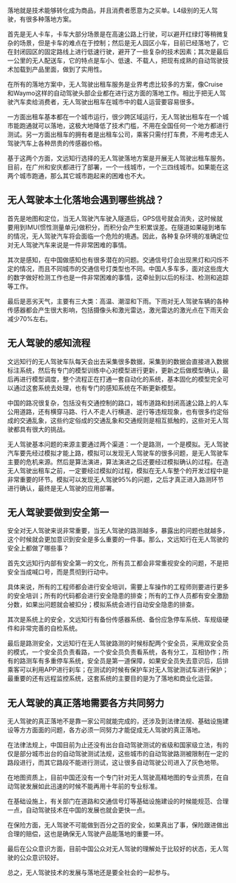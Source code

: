 落地就是技术能够转化成为商品，并且消费者愿意为之买单。L4级别的无人驾驶，有很多种落地方案。  

首先是无人卡车，卡车大部分场景是在高速公路上行驶，可以避开红绿灯等稍微复杂的场景，但是卡车的难点在于控制；然后是无人园区小车，目前已经落地了，它在封闭园区的固定路线上进行低速行驶，避开了一些复杂的技术因素；其次是最后一公里的无人配送车，它的特点是车小、低速、不载人，把现有成熟的自动驾驶技术加载到产品里面，做到了实用性。  

在所有的落地方案中，无人驾驶出租车服务是业界考虑比较多的方案，像Cruise和Waymo这样的自动驾驶头部企业都在进行这方面的落地工作。相比于把无人驾驶汽车卖给消费者，无人驾驶出租车在城市中的载人运营要容易很多。  

一方面出租车基本都在一个城市运行，很少跨区域运行，无人驾驶出租车在一个城市能跑通就可以落地，这极大地降低了技术门槛，不用在全国任何一个地方都进行测试。另一方面出租车的拥有者是出租车公司，乘客只需付打车费，不用考虑无人驾驶汽车上各种昂贵的传感器价格。  

基于这两个方面，文远知行选择的无人驾驶落地方案是开展无人驾驶出租车服务。目前，在广州和安庆都进行了部署，一个一线城市，一个三四线城市。如果能在这两个城市跑通，那么其它城市跑起来的困难也不大。  

## 无人驾驶本土化落地会遇到哪些挑战？
首先是地图和定位，当无人驾驶汽车驶入隧道后，GPS信号就会消失，这时候就要用到IMU(惯性测量单元)做积分，而积分会产生积累误差。在隧道如果碰到堵车的情况，无人驾驶汽车将会面临一个危险的境遇。因此，各种复杂环境的准确定位对无人驾驶汽车来说是一件非常困难的事情。      

其次是感知，在中国做感知也有很多潜在的问题。交通信号灯会出现黑灯和闪烁不定的情况，而且不同城市的交通信号灯类型也不同。中国人多车多，面对这些庞大的数字做好检测工作也是一件非常困难的事情，这牵扯到以后的标注、检测和追踪等工作。    

最后是恶劣天气，主要有三大类：高温、潮湿和下雨。下雨对无人驾驶车辆的各种传感器都会产生很大影响，包括摄像头和激光雷达，激光雷达的激光点在下雨天会减少70%左右。  

## 无人驾驶的感知流程  
文远知行的无人驾驶车队每天会出去采集很多数据，采集到的数据会直接进入数据标注系统，然后有专门的模型训练中心对模型进行更新，更新之后做模型确认，最后再进行模型调度，整个流程正在打通一套自动化的系统，基本固化的模型完全可以通过这套系统去处理，也有专门的感知系统在不断更新模型。    

中国的路况很复杂，包括没有交通控制的路口，城市道路和封闭高速公路上的人车公用道路，还有横穿马路、行人不走人行横道、逆行等违规现象，也有很多约定俗成的交通乱象，这些约定俗成的交通乱象和交通规则是相互抵触的，这些对无人驾驶都具有很大的挑战。     

无人驾驶基本问题的来源主要通过两个渠道：一个是路测，一个是模拟。无人驾驶汽车要先经过模拟才能上路，模拟可以发现无人驾驶车的很多问题，是无人驾驶车主要的危机来源。然后是算法演进，算法演进之后还要经过模拟确认的过程。在造无人驾驶出租车之前，一定要经过模拟的过程，模拟在无人车整个的开发过程中是非常重要的环节。模拟可以发现无人驾驶95%的问题，之后才真正进入路测环节进行确认，最终是无人驾驶的应用部署。  

## 无人驾驶要做到安全第一
安全对无人驾驶来说非常重要，当无人驾驶的路测越多，暴露出的问题也就越多，这个时候就会更加意识到安全是多么重要的一件事。那么，文远知行在无人驾驶的安全上都做了哪些事？    

首先文远知行内部有安全第一的文化，所有员工都会非常重视安全的问题，不是把安全当成喊口号，而是贯彻到行动中。  

具体来说，所有的工程师都会进行安全培训，需要上车操作的工程师则要进行更多的安全培训；所有的代码都会进行安全隐患的排查；所有的工作人员都有安全激励分数，如果出问题就会被扣分；模拟系统会进行自动安全隐患的排查。   

其次是系统上的安全，文远知行有备份传感器系统、备份应急停车系统、车规级硬件和非常完善的自检系统。   

最后是路测安全，文远知行在无人驾驶路测的时候标配两个安全员，采用双安全员的模式，一个安全员负责看路，一个安全员负责看系统，各有分工，互相协作；所有的路测车有多重停车系统，安全员是第一道保障，如果安全员失去意识后，后排乘客可以利用APP进行刹车；在测试的时候有保护车对无人驾驶测试车进行保护；最重要的还有远程监控系统，这套系统的主要目的是为了落地和商业化运营。  

## 无人驾驶的真正落地需要各方共同努力 
无人驾驶的真正落地不是靠一家公司就能完成的，还涉及到法律法规、基础设施建设等方方面面的问题，各方必须一同努力才能促成无人驾驶的真正落地。    

在法律法规上，中国目前为止还没有出台自动驾驶测试的省级和国家级立法，有的仅是部分城市出台的自动驾驶测试法规，这些城市的自动驾驶路测被限制在一定的路段进行，而其它路段不能进行测试，这让很多自动驾驶公司进入了灰色地带。

在地图资质上，目前中国还没有一个专门针对无人驾驶高精地图的专业资质，在自动驾驶发展如此迅速的时候不能再用十年前的专业标准。

在基础设施上，有关部门在道路和交通信号灯等基础设施建设的时候能规范、合理一点，自动驾驶技术在中国的发展也就会更快一点。

在保险方面，无人驾驶不可能做到百分之百的安全，如果真出了事，保险跟进做出合理的赔偿，这也是确保无人驾驶产品能落地的重要一环。 
   
最后在公众意识方面，目前中国公众对无人驾驶的理解处于比较好的状态，无人驾驶的公众意识较好。

总之，无人驾驶技术的发展与落地还是要全社会的一起参与。


